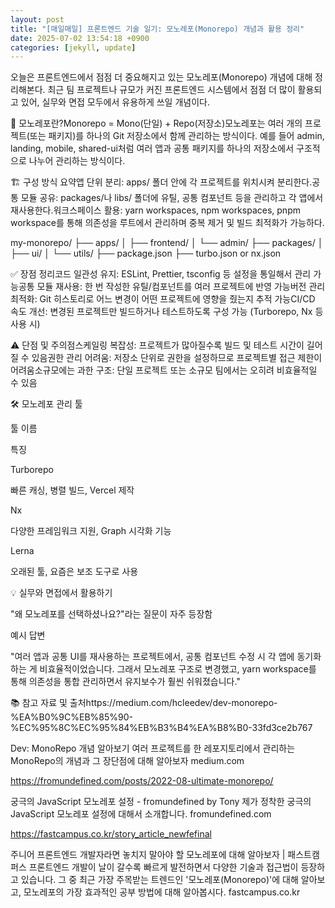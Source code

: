 ```yaml
---
layout: post
title: "[매일매일] 프론트엔드 기술 일기: 모노레포(Monorepo) 개념과 활용 정리" 
date: 2025-07-02 13:54:18 +0900
categories: [jekyll, update]
---
```







오늘은 프론트엔드에서 점점 더 중요해지고 있는 모노레포(Monorepo) 개념에 대해 정리해본다. 최근 팀 프로젝트나 규모가 커진 프론트엔드 시스템에서 점점 더 많이 활용되고 있어, 실무와 면접 모두에서 유용하게 쓰일 개념이다.




 



















 



🧩 모노레포란?Monorepo = Mono(단일) + Repo(저장소)모노레포는 여러 개의 프로젝트(또는 패키지)를 하나의 Git 저장소에서 함께 관리하는 방식이다. 예를 들어 admin, landing, mobile, shared-ui처럼 여러 앱과 공통 패키지를 하나의 저장소에서 구조적으로 나누어 관리하는 방식이다.




 







 



🏗️ 구성 방식 요약앱 단위 분리: apps/ 폴더 안에 각 프로젝트를 위치시켜 분리한다.공통 모듈 공유: packages/나 libs/ 폴더에 유틸, 공통 컴포넌트 등을 관리하고 각 앱에서 재사용한다.워크스페이스 활용: yarn workspaces, npm workspaces, pnpm workspace를 통해 의존성을 루트에서 관리하며 중복 제거 및 빌드 최적화가 가능하다.




 




my-monorepo/
├── apps/
│   ├── frontend/
│   └── admin/
├── packages/
│   ├── ui/
│   └── utils/
├── package.json
├── turbo.json or nx.json






 







 



✅ 장점 정리코드 일관성 유지: ESLint, Prettier, tsconfig 등 설정을 통일해서 관리 가능공통 모듈 재사용: 한 번 작성한 유틸/컴포넌트를 여러 프로젝트에 반영 가능버전 관리 최적화: Git 히스토리로 어느 변경이 어떤 프로젝트에 영향을 줬는지 추적 가능CI/CD 속도 개선: 변경된 프로젝트만 빌드하거나 테스트하도록 구성 가능 (Turborepo, Nx 등 사용 시)




 







 



⚠️ 단점 및 주의점스케일링 복잡성: 프로젝트가 많아질수록 빌드 및 테스트 시간이 길어질 수 있음권한 관리 어려움: 저장소 단위로 권한을 설정하므로 프로젝트별 접근 제한이 어려움소규모에는 과한 구조: 단일 프로젝트 또는 소규모 팀에서는 오히려 비효율적일 수 있음




 







 



🛠️ 모노레포 관리 툴




 





툴 이름

특징

Turborepo

빠른 캐싱, 병렬 빌드, Vercel 제작

Nx

다양한 프레임워크 지원, Graph 시각화 기능

Lerna

오래된 툴, 요즘은 보조 도구로 사용






 







 



💡 실무와 면접에서 활용하기




 



"왜 모노레포를 선택하셨나요?"라는 질문이 자주 등장함








예시 답변




 



"여러 앱과 공통 UI를 재사용하는 프로젝트에서, 공통 컴포넌트 수정 시 각 앱에 동기화하는 게 비효율적이었습니다. 그래서 모노레포 구조로 변경했고, yarn workspace를 통해 의존성을 통합 관리하면서 유지보수가 훨씬 쉬워졌습니다."












 



📚 참고 자료 및 출처https://medium.com/hcleedev/dev-monorepo-%EA%B0%9C%EB%85%90-%EC%95%8C%EC%95%84%EB%B3%B4%EA%B8%B0-33fd3ce2b767




 








Dev: MonoRepo 개념 알아보기
여러 프로젝트를 한 레포지토리에서 관리하는 MonoRepo의 개념과 그 장단점에 대해 알아보자
medium.com











https://fromundefined.com/posts/2022-08-ultimate-monorepo/




 








궁극의 JavaScript 모노레포 설정 - fromundefined by Tony
제가 정착한 궁극의 JavaScript 모노레포 설정에 대해서 소개합니다.
fromundefined.com











https://fastcampus.co.kr/story_article_newfefinal




 








주니어 프론트엔드 개발자라면 놓치지 말아야 할 모노레포에 대해 알아보자 | 패스트캠퍼스
프론트엔드 개발이 날이 갈수록 빠르게 발전하면서 다양한 기술과 접근법이 등장하고 있습니다. 그 중 최근 가장 주목받는 트렌드인 '모노레포(Monorepo)'에 대해 알아보고, 모노레포의 가장 효과적인 공부 방법에 대해 알아봅시다.
fastcampus.co.kr











​




 
